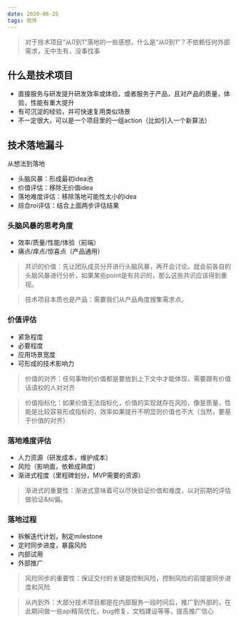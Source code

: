```yaml
---
date: 2020-06-25
tags: 软件
---
```


> 对于技术项目“从0到1”落地的一些感想，什么是“从0到1”？不依赖任何外部需求，无中生有，没事找事

## 什么是技术项目

- 直接服务与研发提升研发效率或体验，或者服务于产品，且对产品的质量，体验，性能有重大提升
- 有可沉淀的经验，并可快速复用类似场景
- 不一定很大，可以是一个项目里的一组action（比如引入一个新算法）

## 技术落地漏斗

从想法到落地

- 头脑风暴：形成最初idea池
- 价值评估：移除无价值idea
- 落地难度评估：移除落地可能性太小的idea
- 综合roi评估：结合上面两步评估结果

### 头脑风暴的思考角度

- 效率/质量/性能/体验（前端）
- 痛点/痒点/惊喜点（产品通用）

> 共识的价值：先让团队成员分开进行头脑风暴，再开会讨论。就会前各自的头脑风暴进行分析，如果某些point是有共识的，那么这些共识应该得到重视。

> 技术项目本质也是产品：需要我们从产品角度搜集需求点。

### 价值评估

- 紧急程度
- 必要程度
- 应用场景宽度
- 可形成的技术影响力

> 价值的对齐：任何事物的价值都是要放到上下文中才能体现，需要跟有价值话语权的人对对齐

> 价值指标化：如果价值无法指标化，价值的实现就存在风险，像是质量，性能是比较容易形成指标的，效率如果提升不明显则价值也不大（当然，要基于价值的对齐）


### 落地难度评估

- 人力资源（研发成本，维护成本）
- 风险（影响面，依赖成熟度）
- 渐进式程度（里程碑划分，MVP需要的资源）

> 渐进式的重要性：渐进式意味着可以尽快验证价值和难度，以对前期的评估做验证&纠偏。

### 落地过程

- 拆解迭代计划，制定milestone
- 定时同步进度，暴露风险
- 内部试用
- 外部推广

> 风险同步的重要性：保证交付的关键是控制风险，控制风险的前提是同步进度和风险

> 从内到外：大部分技术项目都是在内部服务一段时间后，推广到外部的，在此期间做一些api精简优化，bug修复，文档建设等等，提高推广信心
